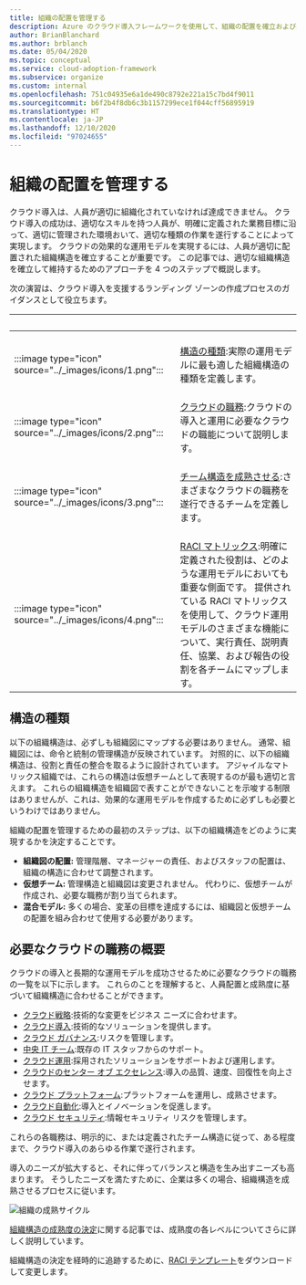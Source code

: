 ```yaml
---
title: 組織の配置を管理する
description: Azure のクラウド導入フレームワークを使用して、組織の配置を確立および維持する方法を学習します。
author: BrianBlanchard
ms.author: brblanch
ms.date: 05/04/2020
ms.topic: conceptual
ms.service: cloud-adoption-framework
ms.subservice: organize
ms.custom: internal
ms.openlocfilehash: 751c04935e6a1de490c8792e221a15c7bd4f9011
ms.sourcegitcommit: b6f2b4f8db6c3b1157299ece1f044cff56895919
ms.translationtype: HT
ms.contentlocale: ja-JP
ms.lasthandoff: 12/10/2020
ms.locfileid: "97024655"
---
```

# <a name="manage-organizational-alignment"></a>組織の配置を管理する

クラウド導入は、人員が適切に組織化されていなければ達成できません。 クラウド導入の成功は、適切なスキルを持つ人員が、明確に定義された業務目標に沿って、適切に管理された環境おいて、適切な種類の作業を遂行することによって実現します。 クラウドの効果的な運用モデルを実現するには、人員が適切に配置された組織構造を確立することが重要です。 この記事では、適切な組織構造を確立して維持するためのアプローチを 4 つのステップで概説します。

次の演習は、クラウド導入を支援するランディング ゾーンの作成プロセスのガイダンスとして役立ちます。

| <span title="アイコン">&nbsp;</span> | <span title="説明">&nbsp;</span> |
|--|--|
| <br> :::image type="icon" source="../_images/icons/1.png"::: | <br> [構造の種類](#structure-type):実際の運用モデルに最も適した組織構造の種類を定義します。 |
| <br> :::image type="icon" source="../_images/icons/2.png"::: | <br> [クラウドの職務](#understand-required-cloud-functions):クラウドの導入と運用に必要なクラウドの職能について説明します。 |
| <br> :::image type="icon" source="../_images/icons/3.png"::: | <br> [チーム構造を成熟させる](./organization-structures.md):さまざまなクラウドの職務を遂行できるチームを定義します。 |
| <br> :::image type="icon" source="../_images/icons/4.png"::: | <br> [RACI マトリックス](./raci-alignment.md):明確に定義された役割は、どのような運用モデルにおいても重要な側面です。 提供されている RACI マトリックスを使用して、クラウド運用モデルのさまざまな機能について、実行責任、説明責任、協業、および報告の役割を各チームにマップします。 |

## <a name="structure-type"></a>構造の種類

以下の組織構造は、必ずしも組織図にマップする必要はありません。 通常、組織図には、命令と統制の管理構造が反映されています。 対照的に、以下の組織構造は、役割と責任の整合を取るように設計されています。 アジャイルなマトリックス組織では、これらの構造は仮想チームとして表現するのが最も適切と言えます。 これらの組織構造を組織図で表すことができないことを示唆する制限はありませんが、これは、効果的な運用モデルを作成するために必ずしも必要というわけではありません。

組織の配置を管理するための最初のステップは、以下の組織構造をどのように実現するかを決定することです。

- **組織図の配置:** 管理階層、マネージャーの責任、およびスタッフの配置は、組織の構造に合わせて調整されます。
- **仮想チーム:** 管理構造と組織図は変更されません。 代わりに、仮想チームが作成され、必要な職務が割り当てられます。
- **混合モデル:** 多くの場合、変革の目標を達成するには、組織図と仮想チームの配置を組み合わせて使用する必要があります。

## <a name="understand-required-cloud-functions"></a>必要なクラウドの職務の概要

クラウドの導入と長期的な運用モデルを成功させるために必要なクラウドの職務の一覧を以下に示します。 これらのことを理解すると、人員配置と成熟度に基づいて組織構造に合わせることができます。

- [クラウド戦略](./cloud-strategy.md):技術的な変更をビジネス ニーズに合わせます。
- [クラウド導入](./cloud-adoption.md):技術的なソリューションを提供します。
- [クラウド ガバナンス](./cloud-governance.md):リスクを管理します。
- [中央 IT チーム](./central-it.md):既存の IT スタッフからのサポート。
- [クラウド運用](./cloud-operations.md):採用されたソリューションをサポートおよび運用します。
- [クラウドのセンター オブ エクセレンス](./cloud-center-of-excellence.md):導入の品質、速度、回復性を向上させます。
- [クラウド プラットフォーム](./cloud-platform.md):プラットフォームを運用し、成熟させます。
- [クラウド自動化](./cloud-automation.md):導入とイノベーションを促進します。
- [クラウド セキュリティ](./cloud-security.md):情報セキュリティ リスクを管理します。

これらの各職務は、明示的に、または定義されたチーム構造に従って、ある程度まで、クラウド導入のあらゆる作業で遂行されます。

導入のニーズが拡大すると、それに伴ってバランスと構造を生み出すニーズも高まります。 そうしたニーズを満たすために、企業は多くの場合、組織構造を成熟させるプロセスに従います。

![組織の成熟サイクル](../_images/ready/org-ready-maturity.png)

[組織構造の成熟度の決定](./organization-structures.md)に関する記事では、成熟度の各レベルについてさらに詳しく説明しています。

組織構造の決定を経時的に追跡するために、[RACI テンプレート](https://raw.githubusercontent.com/microsoft/CloudAdoptionFramework/master/organize/raci-template.xlsx)をダウンロードして変更します。
